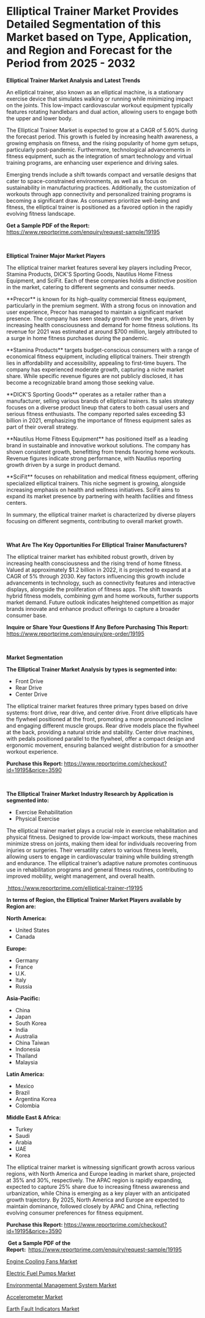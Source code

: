 <p><h1>Elliptical Trainer Market Provides Detailed Segmentation of this Market based on Type, Application, and Region and Forecast for the Period from 2025 - 2032</h1></p><p><strong>Elliptical Trainer Market Analysis and Latest Trends</strong></p>
<p><p>An elliptical trainer, also known as an elliptical machine, is a stationary exercise device that simulates walking or running while minimizing impact on the joints. This low-impact cardiovascular workout equipment typically features rotating handlebars and dual action, allowing users to engage both the upper and lower body. </p><p>The Elliptical Trainer Market is expected to grow at a CAGR of 5.60% during the forecast period. This growth is fueled by increasing health awareness, a growing emphasis on fitness, and the rising popularity of home gym setups, particularly post-pandemic. Furthermore, technological advancements in fitness equipment, such as the integration of smart technology and virtual training programs, are enhancing user experience and driving sales. </p><p>Emerging trends include a shift towards compact and versatile designs that cater to space-constrained environments, as well as a focus on sustainability in manufacturing practices. Additionally, the customization of workouts through app connectivity and personalized training programs is becoming a significant draw. As consumers prioritize well-being and fitness, the elliptical trainer is positioned as a favored option in the rapidly evolving fitness landscape.</p></p>
<p><strong>Get a Sample PDF of the Report:&nbsp;</strong> <a href="https://www.reportprime.com/enquiry/request-sample/19195?utm_campaign=1879&utm_medium=2&utm_source=Github&utm_content=ia&utm_term=19032025&utm_id=elliptical-trainer">https://www.reportprime.com/enquiry/request-sample/19195</a></p>
<p>&nbsp;</p>
<p><strong>Elliptical Trainer Major Market Players</strong></p>
<p><p>The elliptical trainer market features several key players including Precor, Stamina Products, DICK'S Sporting Goods, Nautilus Home Fitness Equipment, and SciFit. Each of these companies holds a distinctive position in the market, catering to different segments and consumer needs.</p><p>**Precor** is known for its high-quality commercial fitness equipment, particularly in the premium segment. With a strong focus on innovation and user experience, Precor has managed to maintain a significant market presence. The company has seen steady growth over the years, driven by increasing health consciousness and demand for home fitness solutions. Its revenue for 2021 was estimated at around $700 million, largely attributed to a surge in home fitness purchases during the pandemic.</p><p>**Stamina Products** targets budget-conscious consumers with a range of economical fitness equipment, including elliptical trainers. Their strength lies in affordability and accessibility, appealing to first-time buyers. The company has experienced moderate growth, capturing a niche market share. While specific revenue figures are not publicly disclosed, it has become a recognizable brand among those seeking value.</p><p>**DICK'S Sporting Goods** operates as a retailer rather than a manufacturer, selling various brands of elliptical trainers. Its sales strategy focuses on a diverse product lineup that caters to both casual users and serious fitness enthusiasts. The company reported sales exceeding $3 billion in 2021, emphasizing the importance of fitness equipment sales as part of their overall strategy.</p><p>**Nautilus Home Fitness Equipment** has positioned itself as a leading brand in sustainable and innovative workout solutions. The company has shown consistent growth, benefitting from trends favoring home workouts. Revenue figures indicate strong performance, with Nautilus reporting growth driven by a surge in product demand.</p><p>**SciFit** focuses on rehabilitation and medical fitness equipment, offering specialized elliptical trainers. This niche segment is growing, alongside increasing emphasis on health and wellness initiatives. SciFit aims to expand its market presence by partnering with health facilities and fitness centers.</p><p>In summary, the elliptical trainer market is characterized by diverse players focusing on different segments, contributing to overall market growth.</p></p>
<p>&nbsp;</p>
<p><strong>What Are The Key Opportunities For Elliptical Trainer Manufacturers?</strong></p>
<p><p>The elliptical trainer market has exhibited robust growth, driven by increasing health consciousness and the rising trend of home fitness. Valued at approximately $1.2 billion in 2022, it is projected to expand at a CAGR of 5% through 2030. Key factors influencing this growth include advancements in technology, such as connectivity features and interactive displays, alongside the proliferation of fitness apps. The shift towards hybrid fitness models, combining gym and home workouts, further supports market demand. Future outlook indicates heightened competition as major brands innovate and enhance product offerings to capture a broader consumer base.</p></p>
<p><strong>Inquire or Share Your Questions If Any Before Purchasing This Report:</strong> <a href="https://www.reportprime.com/enquiry/pre-order/19195?utm_campaign=1879&utm_medium=2&utm_source=Github&utm_content=ia&utm_term=19032025&utm_id=elliptical-trainer">https://www.reportprime.com/enquiry/pre-order/19195</a></p>
<p>&nbsp;</p>
<p><strong>Market Segmentation</strong></p>
<p><strong>The Elliptical Trainer Market Analysis by types is segmented into:</strong></p>
<p><ul><li>Front Drive</li><li>Rear Drive</li><li>Center Drive</li></ul></p>
<p><p>The elliptical trainer market features three primary types based on drive systems: front drive, rear drive, and center drive. Front drive ellipticals have the flywheel positioned at the front, promoting a more pronounced incline and engaging different muscle groups. Rear drive models place the flywheel at the back, providing a natural stride and stability. Center drive machines, with pedals positioned parallel to the flywheel, offer a compact design and ergonomic movement, ensuring balanced weight distribution for a smoother workout experience.</p></p>
<p><strong>Purchase this Report:&nbsp;</strong><a href="https://www.reportprime.com/checkout?id=19195&price=3590&utm_campaign=1879&utm_medium=2&utm_source=Github&utm_content=ia&utm_term=19032025&utm_id=elliptical-trainer">https://www.reportprime.com/checkout?id=19195&price=3590</a></p>
<p>&nbsp;</p>
<p><strong>The Elliptical Trainer Market Industry Research by Application is segmented into:</strong></p>
<p><ul><li>Exercise Rehabilitation</li><li>Physical Exercise</li></ul></p>
<p><p>The elliptical trainer market plays a crucial role in exercise rehabilitation and physical fitness. Designed to provide low-impact workouts, these machines minimize stress on joints, making them ideal for individuals recovering from injuries or surgeries. Their versatility caters to various fitness levels, allowing users to engage in cardiovascular training while building strength and endurance. The elliptical trainer’s adaptive nature promotes continuous use in rehabilitation programs and general fitness routines, contributing to improved mobility, weight management, and overall health.</p></p>
<p><a href="https://www.reportprime.com/elliptical-trainer-r19195?utm_campaign=1879&utm_medium=2&utm_source=Github&utm_content=ia&utm_term=19032025&utm_id=elliptical-trainer">&nbsp;https://www.reportprime.com/elliptical-trainer-r19195</a></p>
<p><strong>In terms of Region, the Elliptical Trainer Market Players available by Region are:</strong></p>
<p>
    <p> <strong> North America: </strong>
        <ul>
            <li>United States</li>
            <li>Canada</li>
        </ul>
        </p> 
    <p> <strong> Europe: </strong>
        <ul>
            <li>Germany</li>
            <li>France</li>
            <li>U.K.</li>
            <li>Italy</li>
            <li>Russia</li>
        </ul>
        </p> 
    <p> <strong> Asia-Pacific: </strong>
        <ul>
            <li>China</li>
            <li>Japan</li>
            <li>South Korea</li>
            <li>India</li>
            <li>Australia</li>
            <li>China Taiwan</li>
            <li>Indonesia</li>
            <li>Thailand</li>
            <li>Malaysia</li>
        </ul>
        </p> 
    <p> <strong> Latin America: </strong>
        <ul>
            <li>Mexico</li>
            <li>Brazil</li>
            <li>Argentina Korea</li>
            <li>Colombia</li>
        </ul>
        </p> 
    <p> <strong> Middle East & Africa: </strong>
        <ul>
            <li>Turkey</li>
            <li>Saudi</li>
            <li>Arabia</li>
            <li>UAE</li>
            <li>Korea</li>
        </ul>
    </p>
    </p>
<p><p>The elliptical trainer market is witnessing significant growth across various regions, with North America and Europe leading in market share, projected at 35% and 30%, respectively. The APAC region is rapidly expanding, expected to capture 25% share due to increasing fitness awareness and urbanization, while China is emerging as a key player with an anticipated growth trajectory. By 2025, North America and Europe are expected to maintain dominance, followed closely by APAC and China, reflecting evolving consumer preferences for fitness equipment.</p></p>
<p><strong>Purchase this Report: </strong><a href="https://www.reportprime.com/checkout?id=19195&price=3590&utm_campaign=1879&utm_medium=2&utm_source=Github&utm_content=ia&utm_term=19032025&utm_id=elliptical-trainer">https://www.reportprime.com/checkout?id=19195&price=3590</a></p>
<p>&nbsp;<strong>Get a Sample PDF of the Report:&nbsp;&nbsp;</strong><a href="https://www.reportprime.com/enquiry/request-sample/19195?utm_campaign=1879&utm_medium=2&utm_source=Github&utm_content=ia&utm_term=19032025&utm_id=elliptical-trainer">https://www.reportprime.com/enquiry/request-sample/19195</a></p>
<p><strong></strong></p>
<p><p><a href="https://github.com/lehumiston1971679/Market-Research-Report-List-1/blob/main/engine-cooling-fans-market.md?utm_campaign=1879&utm_medium=2&utm_source=Github&utm_content=ia&utm_term=19032025&utm_id=elliptical-trainer">Engine Cooling Fans Market</a></p><p><a href="https://github.com/rileymgdorcas/Market-Research-Report-List-1/blob/main/electric-fuel-pumps-market.md?utm_campaign=1879&utm_medium=2&utm_source=Github&utm_content=ia&utm_term=19032025&utm_id=elliptical-trainer">Electric Fuel Pumps Market</a></p><p><a href="https://github.com/semiensamuel72378/Market-Research-Report-List-1/blob/main/environmental-management-system-market.md?utm_campaign=1879&utm_medium=2&utm_source=Github&utm_content=ia&utm_term=19032025&utm_id=elliptical-trainer">Environmental Management System Market</a></p><p><a href="https://github.com/benhaeneye/Market-Research-Report-List-1/blob/main/accelerometer-market.md?utm_campaign=1879&utm_medium=2&utm_source=Github&utm_content=ia&utm_term=19032025&utm_id=elliptical-trainer">Accelerometer Market</a></p><p><a href="https://github.com/LilianFaulkner65/Market-Research-Report-List-2/blob/main/earth-fault-indicators-market.md?utm_campaign=1879&utm_medium=2&utm_source=Github&utm_content=ia&utm_term=19032025&utm_id=elliptical-trainer">Earth Fault Indicators Market</a></p></p>
